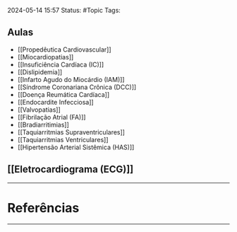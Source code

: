 2024-05-14 15:57
Status: #Topic 
Tags:
<br/>
## Aulas
- [[Propedêutica Cardiovascular]]
- [[Miocardiopatias]]
- [[Insuficiência Cardíaca (IC)]]
- [[Dislipidemia]]
- [[Infarto Agudo do Miocárdio (IAM)]]
- [[Síndrome Coronariana Crônica (DCC)]]
- [[Doença Reumática Cardíaca]]
- [[Endocardite Infecciosa]]
- [[Valvopatias]]
- [[Fibrilação Atrial (FA)]]
- [[Bradiarritimias]]
- [[Taquiarritmias Supraventriculares]]
- [[Taquiarritmias Ventriculares]]
- [[Hipertensão Arterial Sistêmica (HAS)]]
## [[Eletrocardiograma (ECG)]]

____
# Referências
---

